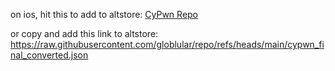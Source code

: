 on ios, hit this to add to altstore: [CyPwn Repo](altstore://source?url=https://raw.githubusercontent.com/globlular/repo/refs/heads/main/cypwn_final_converted.json) 

or copy and add this link to altstore: 
https://raw.githubusercontent.com/globlular/repo/refs/heads/main/cypwn_final_converted.json
